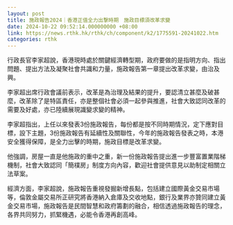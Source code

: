 ```yaml
---
layout: post
title: 施政報告2024｜香港正值全力出撃時期　施政目標須改革求變
date: 2024-10-22 09:52:14.000000000 +08:00
link: https://news.rthk.hk/rthk/ch/component/k2/1775591-20241022.htm
categories: rthk
---
```


行政長官李家超說，香港現時處於關鍵經濟轉型期，政府要做的是指明方向、指出問題、提出方法及凝聚社會共識和力量，施政報告第一章提出改革求變，由治及興。

李家超出席行政會議前表示，改革是為治理及結果的提升，要認清立甚麼及破甚麼，改革除了是特區責任，亦是整個社會必須一起參與推進，社會大致認同改革的需要及好處，亦已陸續展現識變求變的精神。

李家超指出，上任以來發表3份施政報告，每份都是按不同時期情況，定下應對目標，設下主題，3份施政報告有延續性及關聯性，今年的施政報告發表之時，本港安全獲得保障，是全力出擊的時期，施政目標是改革求變。

他強調，房屋一直是他施政的重中之重，新一份施政報告提出進一步豐富置業階梯機制，社會大致認同「簡樸房」制度方向內容，歡迎社會提供意見以助制定相關立法草案。

經濟方面，李家超說，施政報告重視發掘新增長點，包括建立國際黃金交易市場等，倫敦金屬交易所正研究將香港納入倉庫及交收地點，銀行及業界亦贊同建立黃金交易市場，施政報告是民間智慧和政府籌劃的融合，相信透過施政報告的理念，各界共同努力，抓緊機遇，必能令香港再創高峰。
